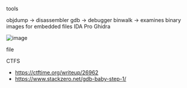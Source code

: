 tools

objdump -> disassembler
gdb -> debugger
binwalk -> examines binary images for embedded files
IDA Pro
Ghidra

![image](https://github.com/PranjalBasak/Documentation/assets/66166653/1f094477-97cc-416c-b13f-d74c54ac1a80)

file <file>


CTFS
- https://ctftime.org/writeup/26962
- https://www.stackzero.net/gdb-baby-step-1/
